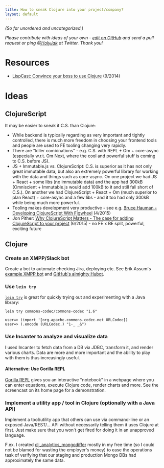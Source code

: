 ```yaml
---
title: How to sneak Clojure into your project/company?
layout: default
---
```


*(So far unordered and uncategorized.)*

*Please contribute with ideas of your own - [edit on GitHub](https://github.com/jakubholynet/trojan-clojure/blob/gh-pages/index.md) and send a pull request or ping [@HolyJak](http://twitter.com/holyjak) at Twitter. Thank you!*

# Resources

* [LispCast: Convince your boss to use Clojure](http://www.lispcast.com/convince-your-boss-to-use-clojure) (9/2014)

# Ideas

## ClojureScript

It may be easier to sneak it C.S. than Clojure:

* While backend is typically regarding as very important and tightly controlled, there is much more freedom in choosing your frontend tools and people are used to FE tooling changing very rapidly.
* There are "killer combinations" - e.g. C.S. with REPL + Om + core-async (especially w.r.t. Om Next, where the cool and powerful stuff is coming to C.S. before JS).
* JS + Immutable.js vs. ClojureScript: C.S. is superior as it has not only great immutable data, but also an extremely powerful library for working with the data and things such as core-async. On one project we had JS + React + some libs (no immutable data) and the app had 300kB (Omniscient + Immutable.js would add 100kB to it and still fall short of C.S.). On another we had ClojureScript + React + Om (much superior to plan React) + core-async and a few libs - and it too had only 300kB while being much more powerful.
* Tooling makes development very productive - see e.g. [Bruce Hauman - Developing ClojureScript With Figwheel](https://www.youtube.com/watch?v=j-kj2qwJa_E) (4/2015)
* Jon Pither: [Why ClojureScript Matters - The case for adding ClojureScript to your project](http://blog.juxt.pro/posts/why-clojurescript-matters.html) (6/2015) - no FE x BE split, powerful, exciting future

## Clojure

### Create an XMPP/Slack bot

Create a bot to automate checking Jira, deploying etc. See Erik Assum's 
[example XMPP bot](https://github.com/slipset/mybot) and [GitHub's almighty Hubot](https://hubot.github.com/).

### Use `lein try`

[`lein try`](https://github.com/rkneufeld/lein-try) is great for quickly trying out and experimenting with a Java library:

    lein try commons-codec/commons-codec "1.6"

    user=> (import '[org.apache.commons.codec.net URLCodec])
    user=> (.encode (URLCodec.) "1-_ _&")

### Use Incanter to analyze and visualize data

I used Incanter to fetch data from a DB via JDBC, transform it, and render various charts. Data are more and more important and the ability to play with them is thus increasingly useful.

#### Alternative: Use Gorilla REPL

[Gorilla REPL](http://gorilla-repl.org/) gives you an interactive "notebook" in a webpage where you can enter equations, execute Clojure code, render charts and more. See the screencast on its home page for a demonstration.

### Implement a utility app / tool in Clojure (optionally with a Java API)

Implement a tool/utility app that others can use via command-line or an exposed Java/REST/... API without necessarily telling them it uses Clojure at first. Just make sure that you won't get fired for doing it in an unapproved language.

F.ex. I created [clj_analytics_mongodiffer](https://github.com/jakubholynet/clj_analytics_mongodiffer) mostly in my free time (so I could not be blamed for wasting the employer's money) to ease the operations task of verifying that our staging and production Mongo DBs had approximately the same data.
